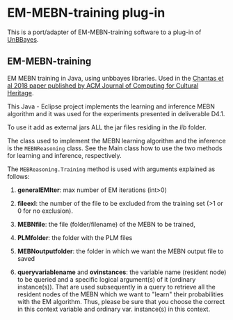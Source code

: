 # EM-MEBN-training plug-in

This is a port/adapter of EM-MEBN-training software to a plug-in of [UnBBayes](https://sourceforge.net/projects/unbbayes/).


## EM-MEBN-training

EM MEBN training in Java, using unbbayes libraries. Used in the [Chantas et al 2018 paper published by ACM Journal of Computing for Cultural Heritage](https://dl.acm.org/citation.cfm?id=3131610).


This Java - Eclipse project implements the learning and inference MEBN algorithm and it was used for the experiments presented in deliverable D4.1. 

To use it add as external jars ALL the jar files residing in the *lib* folder.

The class used to implement the MEBN learning algorithm and the inference is the `MEBNReasoning` class. See the Main class how to use the two methods for learning and inference, respectively.

The `MEBReasoning.Training` method is used with arguments explained as follows:

1. **generalEMIter**: max number of EM iterations (int>0)

2. **fileexl**: the number of the file to be excluded from the training set (>1 or 0 for no exclusion).

3. **MEBNfile**: the file (folder/filename) of the MEBN to be trained,

4. **PLMfolder**: the folder with the PLM files

5. **MEBNoutputfolder**: the folder in which we want the MEBN output file to saved

6. **queryvariablename** and **ovinstances**: the variable name (resident node) to be queried and a specific logical argument(s) of it (ordinary instance(s)). That are used subsequently in a query to retrieve all the resident nodes of the MEBN which we want to "learn" their probabilities with the EM algorithm. Thus, please be sure that you choose the correct in this context variable and ordinary var. instance(s) in this context.
